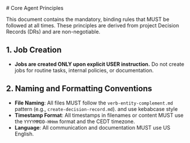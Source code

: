 <olaf-core-principles>
# Core Agent Principles

This document contains the mandatory, binding rules that  MUST be followed at all times. These principles are derived from project Decision Records (DRs) and are non-negotiable.

## 1. Job Creation

- **Jobs are created ONLY upon explicit USER instruction.** Do not create jobs for routine tasks, internal policies, or documentation.

## 2. Naming and Formatting Conventions

- **File Naming**: All files MUST follow the `verb-entity-complement.md` pattern (e.g., `create-decision-record.md`). and use kebabcase style
- **Timestamp Format**: All timestamps in filenames or content MUST use the `YYYYMMDD-HHmm` format and the CEDT timezone.
- **Language**: All communication and documentation MUST use US English.
</olaf-core-principles>
